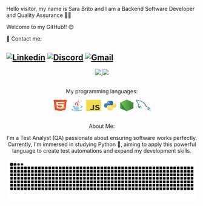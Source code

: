 Hello visitor, my name is Sara Brito and I am a Backend Software Developer and Quality Assurance 🙋‍♀️

Welcome to my GitHub!! 😊

📲 Contact me:

[![Linkedin](https://img.shields.io/badge/LinkedIn-0077B5?style=for-the-badge&logo=linkedin&logoColor=white)](https://www.linkedin.com/in/sara-brito-0b4296195/)
[![Discord](https://img.shields.io/badge/Discord-7289DA?style=for-the-badge&logo=discord&logoColor=white)](https://discord.com/channels/@Saah.Brito#7719)
[![Gmail](https://img.shields.io/badge/Gmail-D14836?style=for-the-badge&logo=gmail&logoColor=white)](mailto:sara.iabrito@gmail.com)
---
<div align=center>
  <a href="https://github.com/SaraBrito-developer">
    <img height="190cm" src="https://github-readme-stats.vercel.app/api?username=SaraBrito-developer&show_icons=true&theme=dracula&include_all_commits=true&count_private=true"/>
    <img height="190cm" src="https://github-readme-stats.vercel.app/api/top-langs/?username=SaraBrito-developer&langs_count=16&theme=dracula"/> 
  </a>
</div>


<div align=center style="display: inline_block"><br>
  <p>My programming languages:</p>
  <a href="https://github.com/SilasPires"><img align="center" alt="HTML5-logo" height="30" width="40" src="https://github.com/devicons/devicon/blob/master/icons/html5/html5-original.svg"></a>
  <a href="https://github.com/SilasPires"><img align="center" alt="JAVA-logo" height="30" width="40" src="https://github.com/devicons/devicon/blob/master/icons/java/java-original.svg"></a> 
  <a href="https://github.com/SilasPires"><img align="center" alt="JAVASCRIPT-logo" height="30" width="40" src="https://github.com/devicons/devicon/blob/master/icons/javascript/javascript-original.svg"></a> 
  <a href="https://github.com/SilasPires"><img align="center" alt="PYTON-logo" height="30" width="40" src="https://github.com/devicons/devicon/blob/master/icons/python/python-original.svg"></a> 
  <a href="https://github.com/SilasPires"><img align="center" alt="NODEJS-logo" height="30" width="40" src="https://github.com/devicons/devicon/blob/master/icons/nodejs/nodejs-original.svg"></a>   
  <a href="https://github.com/SilasPires"><img align="center" alt="MYSQL-logo" height="30" width="40" src="https://github.com/devicons/devicon/blob/master/icons/mysql/mysql-original.svg"></a>   
</div>

<div align=center style="display: inline_block"><br>
  <p>About Me:</p>

I'm a Test Analyst (QA) passionate about ensuring software works perfectly. Currently, I'm immersed in studying Python 🐍, aiming to apply this powerful language to create test automations and expand my development skills.

<img src="https://raw.githubusercontent.com/SaraBrito-developer/SaraBrito-developer/output/snake.svg" alt="Snake animation" />
